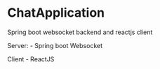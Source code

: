 # ChatApplication
Spring boot websocket backend and reactjs client

Server:
    - Spring boot Websocket

Client
    - ReactJS

